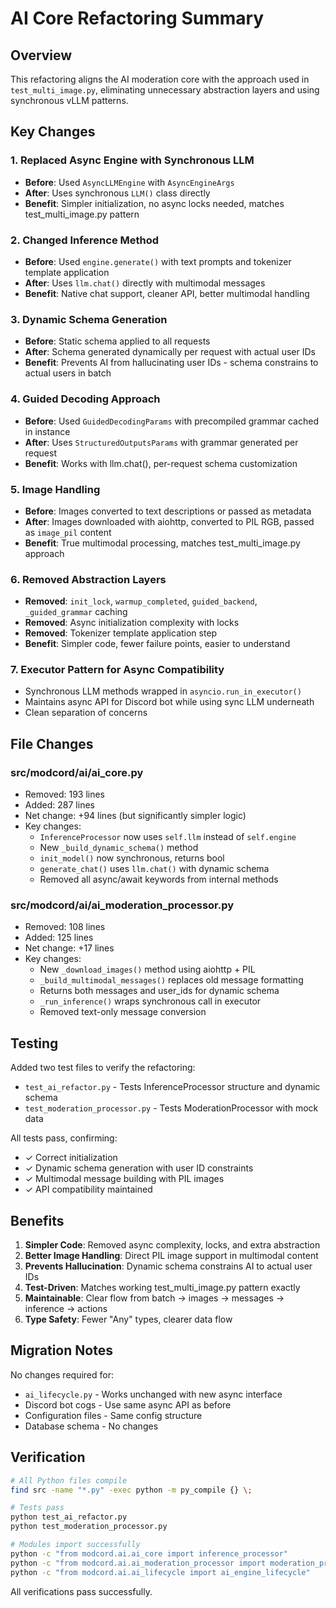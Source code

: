 # AI Core Refactoring Summary

## Overview
This refactoring aligns the AI moderation core with the approach used in `test_multi_image.py`, eliminating unnecessary abstraction layers and using synchronous vLLM patterns.

## Key Changes

### 1. Replaced Async Engine with Synchronous LLM
- **Before**: Used `AsyncLLMEngine` with `AsyncEngineArgs` 
- **After**: Uses synchronous `LLM()` class directly
- **Benefit**: Simpler initialization, no async locks needed, matches test_multi_image.py pattern

### 2. Changed Inference Method
- **Before**: Used `engine.generate()` with text prompts and tokenizer template application
- **After**: Uses `llm.chat()` directly with multimodal messages
- **Benefit**: Native chat support, cleaner API, better multimodal handling

### 3. Dynamic Schema Generation
- **Before**: Static schema applied to all requests
- **After**: Schema generated dynamically per request with actual user IDs
- **Benefit**: Prevents AI from hallucinating user IDs - schema constrains to actual users in batch

### 4. Guided Decoding Approach
- **Before**: Used `GuidedDecodingParams` with precompiled grammar cached in instance
- **After**: Uses `StructuredOutputsParams` with grammar generated per request
- **Benefit**: Works with llm.chat(), per-request schema customization

### 5. Image Handling
- **Before**: Images converted to text descriptions or passed as metadata
- **After**: Images downloaded with aiohttp, converted to PIL RGB, passed as `image_pil` content
- **Benefit**: True multimodal processing, matches test_multi_image.py approach

### 6. Removed Abstraction Layers
- **Removed**: `init_lock`, `warmup_completed`, `guided_backend`, `_guided_grammar` caching
- **Removed**: Async initialization complexity with locks
- **Removed**: Tokenizer template application step
- **Benefit**: Simpler code, fewer failure points, easier to understand

### 7. Executor Pattern for Async Compatibility
- Synchronous LLM methods wrapped in `asyncio.run_in_executor()` 
- Maintains async API for Discord bot while using sync LLM underneath
- Clean separation of concerns

## File Changes

### src/modcord/ai/ai_core.py
- Removed: 193 lines
- Added: 287 lines
- Net change: +94 lines (but significantly simpler logic)
- Key changes:
  - `InferenceProcessor` now uses `self.llm` instead of `self.engine`
  - New `_build_dynamic_schema()` method
  - `init_model()` now synchronous, returns bool
  - `generate_chat()` uses `llm.chat()` with dynamic schema
  - Removed all async/await keywords from internal methods

### src/modcord/ai/ai_moderation_processor.py
- Removed: 108 lines  
- Added: 125 lines
- Net change: +17 lines
- Key changes:
  - New `_download_images()` method using aiohttp + PIL
  - `_build_multimodal_messages()` replaces old message formatting
  - Returns both messages and user_ids for dynamic schema
  - `_run_inference()` wraps synchronous call in executor
  - Removed text-only message conversion

## Testing

Added two test files to verify the refactoring:
- `test_ai_refactor.py` - Tests InferenceProcessor structure and dynamic schema
- `test_moderation_processor.py` - Tests ModerationProcessor with mock data

All tests pass, confirming:
- ✓ Correct initialization
- ✓ Dynamic schema generation with user ID constraints
- ✓ Multimodal message building with PIL images
- ✓ API compatibility maintained

## Benefits

1. **Simpler Code**: Removed async complexity, locks, and extra abstraction
2. **Better Image Handling**: Direct PIL image support in multimodal content
3. **Prevents Hallucination**: Dynamic schema constrains AI to actual user IDs
4. **Test-Driven**: Matches working test_multi_image.py pattern exactly
5. **Maintainable**: Clear flow from batch → images → messages → inference → actions
6. **Type Safety**: Fewer "Any" types, clearer data flow

## Migration Notes

No changes required for:
- `ai_lifecycle.py` - Works unchanged with new async interface
- Discord bot cogs - Use same async API as before
- Configuration files - Same config structure
- Database schema - No changes

## Verification

```bash
# All Python files compile
find src -name "*.py" -exec python -m py_compile {} \;

# Tests pass
python test_ai_refactor.py
python test_moderation_processor.py

# Modules import successfully
python -c "from modcord.ai.ai_core import inference_processor"
python -c "from modcord.ai.ai_moderation_processor import moderation_processor"
python -c "from modcord.ai.ai_lifecycle import ai_engine_lifecycle"
```

All verifications pass successfully.
